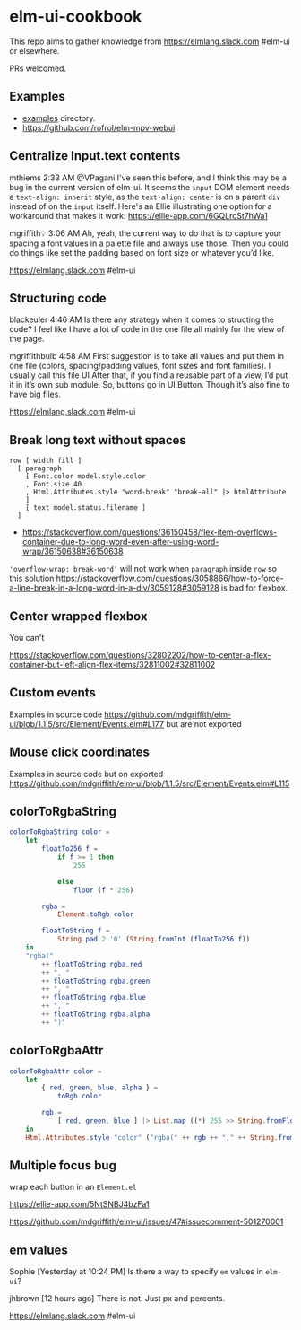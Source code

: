 # elm-ui-cookbook

This repo aims to gather knowledge from https://elmlang.slack.com #elm-ui or elsewhere.

PRs welcomed.

## Examples

- [examples](/examples) directory.
- https://github.com/rofrol/elm-mpv-webui

## Centralize Input.text contents

mthiems 2:33 AM
@VPagani I've seen this before, and I think this may be a bug in the current version of elm-ui. It seems the `input` DOM element needs a `text-align: inherit` style, as the `text-align: center` is on a parent `div` instead of on the `input` itself. Here's an Ellie illustrating one option for a workaround that makes it work:
https://ellie-app.com/6GQLrcSt7hWa1

mgriffith:bulb: 3:06 AM
Ah, yeah, the current way to do that is to capture your spacing a font values in a palette file and always use those.  Then you could do things like set the padding based on font size or whatever you’d like.

https://elmlang.slack.com #elm-ui

## Structuring code

blackeuler 4:46 AM
Is there any strategy when it comes to structing the code? I feel like I have a lot of code in the one file all mainly for the view of the page.

mgriffithbulb 4:58 AM
First suggestion is to take all values and put them in one file (colors, spacing/padding values, font sizes and font families). I usually call this file UI After that, if you find a reusable part of a view, I’d put it in it’s own sub module. So, buttons go in UI.Button. Though it’s also fine to have big files.

https://elmlang.slack.com #elm-ui

## Break long text without spaces

```
row [ width fill ]
  [ paragraph
    [ Font.color model.style.color
    , Font.size 40
	, Html.Attributes.style "word-break" "break-all" |> htmlAttribute
    ]
    [ text model.status.filename ]
  ]
```

- https://stackoverflow.com/questions/36150458/flex-item-overflows-container-due-to-long-word-even-after-using-word-wrap/36150638#36150638

`'overflow-wrap: break-word'` will not work when `paragraph` inside `row` so this solution https://stackoverflow.com/questions/3058866/how-to-force-a-line-break-in-a-long-word-in-a-div/3059128#3059128 is bad for flexbox.

## Center wrapped flexbox

You can't

https://stackoverflow.com/questions/32802202/how-to-center-a-flex-container-but-left-align-flex-items/32811002#32811002

## Custom events

Examples in source code https://github.com/mdgriffith/elm-ui/blob/1.1.5/src/Element/Events.elm#L177 but are not exported

## Mouse click coordinates

Examples in source code but on exported https://github.com/mdgriffith/elm-ui/blob/1.1.5/src/Element/Events.elm#L115

## colorToRgbaString

```elm
colorToRgbaString color =
    let
        floatTo256 f =
            if f >= 1 then
                255

            else
                floor (f * 256)

        rgba =
            Element.toRgb color

        floatToString f =
            String.pad 2 '0' (String.fromInt (floatTo256 f))
    in
    "rgba("
        ++ floatToString rgba.red
        ++ ", "
        ++ floatToString rgba.green
        ++ ", "
        ++ floatToString rgba.blue
        ++ ", "
        ++ floatToString rgba.alpha
        ++ ")"
```

## colorToRgbaAttr

```elm
colorToRgbaAttr color =
    let
        { red, green, blue, alpha } =
            toRgb color

        rgb =
            [ red, green, blue ] |> List.map ((*) 255 >> String.fromFloat) |> List.intersperse ", " |> List.foldl (++) ""
    in
    Html.Attributes.style "color" ("rgba(" ++ rgb ++ "," ++ String.fromFloat alpha ++ ")")
```

## Multiple focus bug

wrap each button in an `Element.el`

https://ellie-app.com/5NtSNBJ4bzFa1

https://github.com/mdgriffith/elm-ui/issues/47#issuecomment-501270001

## em values

Sophie   [Yesterday at 10:24 PM]
Is there a way to specify `em` values in `elm-ui`?

jhbrown   [12 hours ago]
There is not.  Just px and percents.

https://elmlang.slack.com #elm-ui

